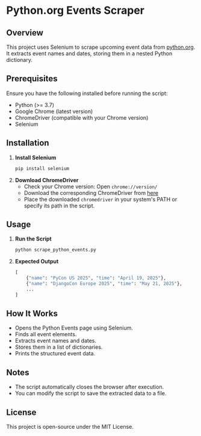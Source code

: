 # Python.org Events Scraper

## Overview
This project uses Selenium to scrape upcoming event data from [python.org](https://www.python.org/events/). It extracts event names and dates, storing them in a nested Python dictionary.

## Prerequisites
Ensure you have the following installed before running the script:
- Python (>= 3.7)
- Google Chrome (latest version)
- ChromeDriver (compatible with your Chrome version)
- Selenium

## Installation
1. **Install Selenium**
   ```bash
   pip install selenium
   ```
2. **Download ChromeDriver**
   - Check your Chrome version: Open `chrome://version/`
   - Download the corresponding ChromeDriver from [here](https://sites.google.com/chromium.org/driver/)
   - Place the downloaded `chromedriver` in your system's PATH or specify its path in the script.

## Usage
1. **Run the Script**
   ```bash
   python scrape_python_events.py
   ```
2. **Expected Output**
   ```python
   [
       {"name": "PyCon US 2025", "time": "April 19, 2025"},
       {"name": "DjangoCon Europe 2025", "time": "May 21, 2025"},
       ...
   ]
   ```

## How It Works
- Opens the Python Events page using Selenium.
- Finds all event elements.
- Extracts event names and dates.
- Stores them in a list of dictionaries.
- Prints the structured event data.

## Notes
- The script automatically closes the browser after execution.
- You can modify the script to save the extracted data to a file.

## License
This project is open-source under the MIT License.

